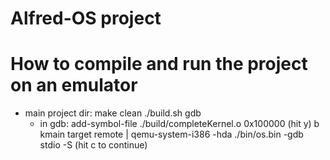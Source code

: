 # Alfred-OS project

# How to compile and run the project on an emulator
* main project dir:
	make clean
     	./build.sh
	gdb
	* in gdb:
		add-symbol-file ./build/completeKernel.o 0x100000
		(hit y)
		b kmain
		target remote | qemu-system-i386 -hda ./bin/os.bin -gdb stdio -S
		(hit c to continue)

